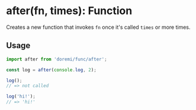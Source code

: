 # after(fn, times): Function

Creates a new function that invokes `fn` once it's called `times` or more times.

## Usage

```js
import after from 'doremi/func/after';

const log = after(console.log, 2);

log();
// => not called

log('hi!');
// => 'hi!'
```

